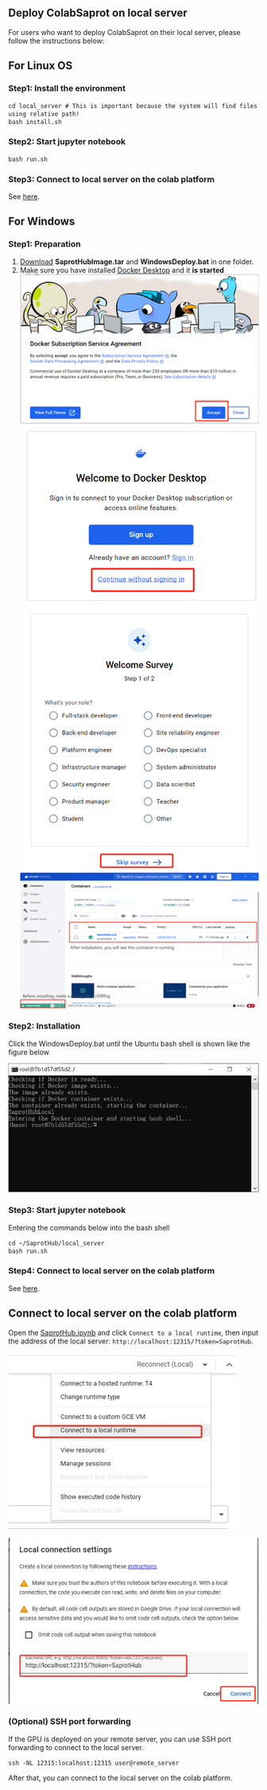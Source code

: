 ## Deploy ColabSaprot on local server
For users who want to deploy ColabSaprot on their local server, please follow the instructions below:

## For Linux OS

### Step1: Install the environment
```
cd local_server # This is important because the system will find files using relative path!
bash install.sh
```

### Step2: Start jupyter notebook
```
bash run.sh
```

### Step3: Connect to local server on the colab platform
See [here](#connect-to-local-server-on-the-colab-platform).

## For Windows

### Step1: Preparation
1. [Download](https://huggingface.co/datasets/lxzcpro/SaprotHubWindowsDeploy/tree/main) **SaprotHubImage.tar** and **WindowsDeploy.bat** in one folder.
2. Make sure you have installed [Docker Desktop](https://desktop.docker.com/win/main/amd64/Docker%20Desktop%20Installer.exe) and it **is started**
![img_3.png](../Figure/InstallPage1.png)
![img_4.png](../Figure/InstallPage2.png)
![img_5.png](../Figure/InstallPage3.png)
![img_2.png](../Figure/docker_page.png)

### Step2: Installation
Click the WindowsDeploy.bat until the Ubuntu bash shell is shown like the figure below

![img_3.png](../Figure/bash_shell.jpg)

### Step3: Start jupyter notebook
Entering the commands below into the bash shell
```
cd ~/SaprotHub/local_server
bash run.sh
```

### Step4: Connect to local server on the colab platform
See [here](#connect-to-local-server-on-the-colab-platform).

## Connect to local server on the colab platform
Open the [SaprotHub.ipynb](https://colab.research.google.com/github/westlake-repl/SaprotHub/blob/main/colab/SaprotHub.ipynb) and click
``Connect to a local runtime``, then input the address of the local server: ``http://localhost:12315/?token=SaprotHub``.

![img.png](../Figure/connect_to_a_local_runtime.png)

![img_1.png](../Figure/input_address.png)

### (Optional) SSH port forwarding
If the GPU is deployed on your remote server, you can use SSH port forwarding to connect to the local server. 
```
ssh -NL 12315:localhost:12315 user@remote_server
```
After that, you can connect to the local server on the colab platform.
